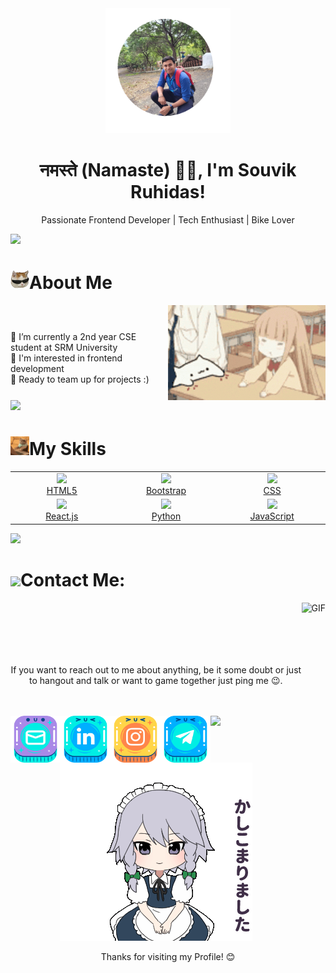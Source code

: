 <link rel="stylesheet" href="styles.css">

<!-- Profile Header -->
<div class="profile-header" align="center">
    <img src="./Assets/Souvik.png" alt="Profile Picture" width="200" class="profile-picture">
    <h1>नमस्ते (Namaste) 🙏🏻, I'm Souvik Ruhidas!</h1>
    <p>Passionate Frontend Developer | Tech Enthusiast | Bike Lover</p>
</div>

<img src="https://user-images.githubusercontent.com/73097560/115834477-dbab4500-a447-11eb-908a-139a6edaec5c.gif">

<!-- About Me Section -->
# <img src="./Assets/ez_cat.png" width="30" />About Me

<div style="display: flex; flex-direction: row; align-items: center;">
  <div style="flex: 70%; margin-right: 20px;">
    <br/> 
    🔭 I’m currently a 2nd year CSE student at SRM University <br/>
    🤖 I'm interested in frontend development <br/>
    🤝 Ready to team up for projects :)
  </div>
  <img src="./Assets/bongo.gif" alt="Profile Image" style="width: 50%; margin-left: 5px;">
</div>

<img src="https://user-images.githubusercontent.com/73097560/115834477-dbab4500-a447-11eb-908a-139a6edaec5c.gif">

<!-- Skills Section -->
# <img src="./Assets/workingonit.gif" width="30" />My Skills
<table>
  <tr>
    <td align="center" width="200">
      <a href="https://github.com/html">
        <img src="https://www.vectorlogo.zone/logos/w3_html5/w3_html5-icon.svg" width="60" />
        <br />
        HTML5
      </a>
    </td>
    <td align="center" width="200">
      <a href="https://github.com/twbs">
        <img src="https://avatars.githubusercontent.com/u/2918581?s=200&v=4" width="60" />
        <br />
        Bootstrap
      </a>
    </td>
    <td align="center" width="200">
      <a href="https://github.com/css">
        <img src="https://avatars.githubusercontent.com/u/12235601?s=200&v=4" width="60" />
        <br />
        CSS
      </a>
    </td>
  </tr>
  <tr>
    <td align="center" width="200">
      <a href="https://github.com/facebook/react">
        <img src="https://avatars.githubusercontent.com/u/69631?s=200&v=4" width="60" />
        <br />
        React.js
      </a>
    </td>
    <td align="center" width="200">
      <a href="https://github.com/python">
        <img src="https://avatars.githubusercontent.com/u/1525981?s=200&v=4" width="60" />
        <br />
        Python
      </a>
    </td>
    <td align="center" width="200">
      <a href="https://github.com/javascript">
        <img src="https://upload.wikimedia.org/wikipedia/commons/9/99/Unofficial_JavaScript_logo_2.svg" width="60" />
        <br />
        JavaScript
      </a>
    </td>
  </tr>
</table>

<img src="https://user-images.githubusercontent.com/73097560/115834477-dbab4500-a447-11eb-908a-139a6edaec5c.gif">

<!-- Contact Me Section -->
# <img src="https://emojis.slackmojis.com/emojis/images/1588315024/8823/hyperkitty.gif?1588315024" width="30" />Contact Me:

<div align="center">
    <img align="right" width="" height="340" alt="GIF" src="./Assets/dazai-dazai-osamu.gif">
    <br>
    <br>
    <br>
    <br>
    <br>
    <p>If you want to reach out to me about anything, be it some doubt or just to hangout and talk or want to game together just ping me 😉.</p>
    <br>
    <br>
    <div id="social-links">
        <a href="mailto: souvikdas8426@gmail.com">
            <img align="left" width="80" height="75" alt="Gmail" src="./Assets/Icons/mail.png">
        </a>
        <a href="https://www.linkedin.com/in/souvik-ruhidas-75b166245/">
            <img align="left" width="80" height="75" alt="Linkedin" src="./Assets/Icons/linkedin.png">
        </a>
    </div>
    <div id="social-links">
        <a href="https://www.instagram.com/inu_sannnnn/">
            <img align="left" width="80" height="75" alt="Instagram" src="./Assets/Icons/instagram.png">
        </a>
        <a href="https://t.me/Kawaiii_Nekoo">
            <img align="left" width="80" height="75" alt="Telegram" src="./Assets/Icons/telegram.png">
        </a>
    </div>
</div>

<img src="https://user-images.githubusercontent.com/73097560/115834477-dbab4500-a447-11eb-908a-139a6edaec5c.gif">
<br>

<!-- Footer -->
<div class="footer" align="center">
    <img src="./Assets/sakuya-touhou.gif" alt="Footer Image">
    <p>Thanks for visiting my Profile! 😊</p>
</div>